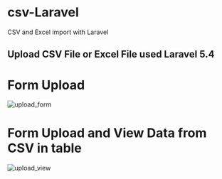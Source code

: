 # csv-Laravel
CSV and Excel import with Laravel
## Upload CSV File or Excel File used Laravel 5.4
# Form Upload
![upload_form](https://cloud.githubusercontent.com/assets/8562479/23580919/f108a28e-0145-11e7-8200-e1963157be91.PNG)

# Form Upload and View Data from CSV in table
![upload_view](https://cloud.githubusercontent.com/assets/8562479/23580964/886e692e-0146-11e7-8d9d-a210ba3ae511.PNG)
